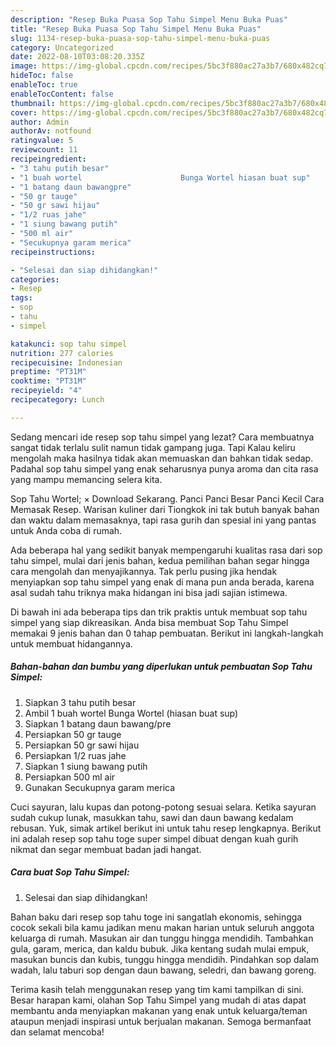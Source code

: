 ```yaml
---
description: "Resep Buka Puasa Sop Tahu Simpel Menu Buka Puas"
title: "Resep Buka Puasa Sop Tahu Simpel Menu Buka Puas"
slug: 1134-resep-buka-puasa-sop-tahu-simpel-menu-buka-puas
category: Uncategorized
date: 2022-08-10T03:08:20.335Z
image: https://img-global.cpcdn.com/recipes/5bc3f880ac27a3b7/680x482cq70/sop-tahu-simpel-foto-resep-utama.jpg
hideToc: false
enableToc: true
enableTocContent: false
thumbnail: https://img-global.cpcdn.com/recipes/5bc3f880ac27a3b7/680x482cq70/sop-tahu-simpel-foto-resep-utama.jpg
cover: https://img-global.cpcdn.com/recipes/5bc3f880ac27a3b7/680x482cq70/sop-tahu-simpel-foto-resep-utama.jpg
author: Admin
authorAv: notfound
ratingvalue: 5
reviewcount: 11
recipeingredient:
- "3 tahu putih besar"
- "1 buah wortel                      Bunga Wortel hiasan buat sup"
- "1 batang daun bawangpre"
- "50 gr tauge"
- "50 gr sawi hijau"
- "1/2 ruas jahe"
- "1 siung bawang putih"
- "500 ml air"
- "Secukupnya garam merica"
recipeinstructions:

- "Selesai dan siap dihidangkan!"
categories:
- Resep
tags:
- sop
- tahu
- simpel

katakunci: sop tahu simpel 
nutrition: 277 calories
recipecuisine: Indonesian
preptime: "PT31M"
cooktime: "PT31M"
recipeyield: "4"
recipecategory: Lunch

---
```



Sedang mencari ide resep sop tahu simpel yang lezat? Cara membuatnya sangat tidak terlalu sulit namun tidak gampang juga. Tapi Kalau keliru mengolah maka hasilnya tidak akan memuaskan dan bahkan tidak sedap. Padahal sop tahu simpel yang enak seharusnya punya aroma dan cita rasa yang mampu memancing selera kita.


Sop Tahu Wortel; × Download Sekarang. Panci Panci Besar Panci Kecil Cara Memasak Resep. Warisan kuliner dari Tiongkok ini tak butuh banyak bahan dan waktu dalam memasaknya, tapi rasa gurih dan spesial ini yang pantas untuk Anda coba di rumah.

Ada beberapa hal yang sedikit banyak mempengaruhi kualitas rasa dari sop tahu simpel, mulai dari jenis bahan, kedua pemilihan bahan segar hingga cara mengolah dan menyajikannya. Tak perlu pusing jika hendak menyiapkan sop tahu simpel yang enak di mana pun anda berada, karena asal sudah tahu triknya maka hidangan ini bisa jadi sajian istimewa.


Di bawah ini ada beberapa tips dan trik praktis untuk membuat sop tahu simpel yang siap dikreasikan. Anda bisa membuat Sop Tahu Simpel memakai 9 jenis bahan dan 0 tahap pembuatan. Berikut ini langkah-langkah untuk membuat hidangannya.

<!--inarticleads1-->

##### Bahan-bahan dan bumbu yang diperlukan untuk pembuatan Sop Tahu Simpel:

1. Siapkan 3 tahu putih besar
1. Ambil 1 buah wortel                      Bunga Wortel (hiasan buat sup)
1. Siapkan 1 batang daun bawang/pre
1. Persiapkan 50 gr tauge
1. Persiapkan 50 gr sawi hijau
1. Persiapkan 1/2 ruas jahe
1. Siapkan 1 siung bawang putih
1. Persiapkan 500 ml air
1. Gunakan Secukupnya garam merica


Cuci sayuran, lalu kupas dan potong-potong sesuai selara. Ketika sayuran sudah cukup lunak, masukkan tahu, sawi dan daun bawang kedalam rebusan. Yuk, simak artikel berikut ini untuk tahu resep lengkapnya. Berikut ini adalah resep sop tahu toge super simpel dibuat dengan kuah gurih nikmat dan segar membuat badan jadi hangat. 

<!--inarticleads2-->

##### Cara buat Sop Tahu Simpel:


1. Selesai dan siap dihidangkan!

Bahan baku dari resep sop tahu toge ini sangatlah ekonomis, sehingga cocok sekali bila kamu jadikan menu makan harian untuk seluruh anggota keluarga di rumah. Masukan air dan tunggu hingga mendidih. Tambahkan gula, garam, merica, dan kaldu bubuk. Jika kentang sudah mulai empuk, masukan buncis dan kubis, tunggu hingga mendidih. Pindahkan sop dalam wadah, lalu taburi sop dengan daun bawang, seledri, dan bawang goreng. 

Terima kasih telah menggunakan resep yang tim kami tampilkan di sini. Besar harapan kami, olahan Sop Tahu Simpel yang mudah di atas dapat membantu anda menyiapkan makanan yang enak untuk keluarga/teman ataupun menjadi inspirasi untuk berjualan makanan. Semoga bermanfaat dan selamat mencoba!
